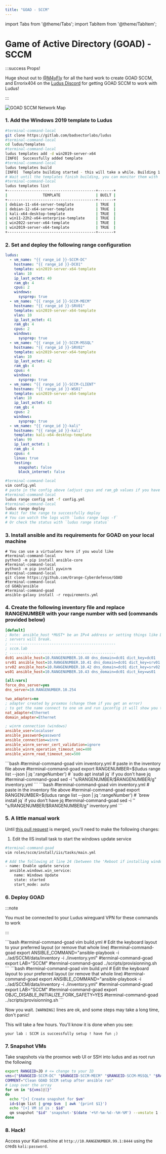```yaml
---
title: "GOAD - SCCM"
---
```

import Tabs from '@theme/Tabs';
import TabItem from '@theme/TabItem';

# Game of Active Directory (GOAD) - SCCM

:::success Props!

Huge shout out to [@M4yFly](https://twitter.com/M4yFly) for all the hard work to create GOAD SCCM, and Errorix404 on the [Ludus Discord](https://discord.gg/HryzhdUSYT) for getting GOAD SCCM to work with Ludus!

:::

![GOAD SCCM Network Map](https://raw.githubusercontent.com/Orange-Cyberdefense/GOAD/main/docs/img/SCCMLAB_overview.png)

### 1. Add the Windows 2019 template to Ludus

```bash
#terminal-command-local
git clone https://gitlab.com/badsectorlabs/ludus
#terminal-command-local
cd ludus/templates
#terminal-command-local
ludus templates add -d win2019-server-x64
[INFO]  Successfully added template
#terminal-command-local
ludus templates build
[INFO]  Template building started - this will take a while. Building 1 template(s) at a time.
# Wait until the templates finish building, you can monitor them with `ludus templates logs -f` or `ludus templates status`
#terminal-command-local
ludus templates list
+----------------------------------------+-------+
|                TEMPLATE                | BUILT |
+----------------------------------------+-------+
| debian-11-x64-server-template          | TRUE  |
| debian-12-x64-server-template          | TRUE  |
| kali-x64-desktop-template              | TRUE  |
| win11-22h2-x64-enterprise-template     | TRUE  |
| win2022-server-x64-template            | TRUE  |
| win2019-server-x64-template            | TRUE  |
+----------------------------------------+-------+
```

### 2. Set and deploy the following range configuration

```yaml title="config.yml"
ludus:
  - vm_name: "{{ range_id }}-SCCM-DC"
    hostname: "{{ range_id }}-DC01"
    template: win2019-server-x64-template
    vlan: 10
    ip_last_octet: 40
    ram_gb: 4
    cpus: 2
    windows:
      sysprep: true
  - vm_name: "{{ range_id }}-SCCM-MECM"
    hostname: "{{ range_id }}-SRV01"
    template: win2019-server-x64-template
    vlan: 10
    ip_last_octet: 41
    ram_gb: 4
    cpus: 2
    windows:
      sysprep: true
  - vm_name: "{{ range_id }}-SCCM-MSSQL"
    hostname: "{{ range_id }}-SRV02"
    template: win2019-server-x64-template
    vlan: 10
    ip_last_octet: 42
    ram_gb: 4
    cpus: 4
    windows:
      sysprep: true
  - vm_name: "{{ range_id }}-SCCM-CLIENT"
    hostname: "{{ range_id }}-WS01"
    template: win2019-server-x64-template
    vlan: 10
    ip_last_octet: 43
    ram_gb: 4
    cpus: 2
    windows:
      sysprep: true
  - vm_name: "{{ range_id }}-kali"
    hostname: "{{ range_id }}-kali"
    template: kali-x64-desktop-template
    vlan: 99
    ip_last_octet: 1
    ram_gb: 4
    cpus: 4
    linux: true
    testing:
      snapshot: false
      block_internet: false
```

```bash
#terminal-command-local
vim config.yml
# paste in the config above (adjust cpus and ram_gb values if you have the resources to allocate more)
#terminal-command-local
ludus range config set -f config.yml
#terminal-command-local
ludus range deploy
# Wait for the range to successfully deploy
# You can watch the logs with `ludus range logs -f`
# Or check the status with `ludus range status`
```


### 3. Install ansible and its requirements for GOAD on your local machine

```shell-session
# You can use a virtualenv here if you would like
#terminal-command-local
python3 -m pip install ansible-core
#terminal-command-local
python3 -m pip install pywinrm
#terminal-command-local
git clone https://github.com/Orange-Cyberdefense/GOAD
#terminal-command-local
cd GOAD/ansible
#terminal-command-goad
ansible-galaxy install -r requirements.yml
```

### 4. Create the following inventory file and replace RANGENUMBER with your range number with sed (commands provided below)

```ini title="inventory.yml"
[default]
; Note: ansible_host *MUST* be an IPv4 address or setting things like DNS
; servers will break.
; ------------------------------------------------
; sccm.lab
; ------------------------------------------------
dc01 ansible_host=10.RANGENUMBER.10.40 dns_domain=dc01 dict_key=dc01
srv01 ansible_host=10.RANGENUMBER.10.41 dns_domain=dc01 dict_key=srv01
srv02 ansible_host=10.RANGENUMBER.10.42 dns_domain=dc01 dict_key=srv02
ws01 ansible_host=10.RANGENUMBER.10.43 dns_domain=dc01 dict_key=ws01

[all:vars]
force_dns_server=yes
dns_server=10.RANGENUMBER.10.254

two_adapters=no
; adapter created by proxmox (change them if you get an error)
; to get the name connect to one vm and run ipconfig it will show you the adapters name
nat_adapter=Ethernet
domain_adapter=Ethernet

; winrm connection (windows)
ansible_user=localuser
ansible_password=password
ansible_connection=winrm
ansible_winrm_server_cert_validation=ignore
ansible_winrm_operation_timeout_sec=400
ansible_winrm_read_timeout_sec=500
```

<Tabs groupId="operating-systems">
  <TabItem value="linux" label="Linux">
```bash
#terminal-command-goad
vim inventory.yml
# paste in the inventory file above
#terminal-command-goad
export RANGENUMBER=$(ludus range list --json | jq '.rangeNumber')
# `sudo apt install jq` if you don't have jq
#terminal-command-goad
sed -i "s/RANGENUMBER/$RANGENUMBER/g" inventory.yml
```
  </TabItem>
  <TabItem value="macos" label="macOS">
```bash
#terminal-command-goad
vim inventory.yml
# paste in the inventory file above
#terminal-command-goad
export RANGENUMBER=$(ludus range list --json | jq '.rangeNumber')
# `brew install jq` if you don't have jq
#terminal-command-goad
sed -i '' "s/RANGENUMBER/$RANGENUMBER/g" inventory.yml
```
  </TabItem>
</Tabs>

### 5. A little manual work

Until [this pull request](https://github.com/Orange-Cyberdefense/GOAD/pull/206) is merged, you'll need to make the following changes:

1. Edit the IIS install task to start the windows update service

```bash
#terminal-command-goad
vim roles/sccm/install/iis/tasks/main.yml

# Add the following at line 24 (between the 'Reboot if installing windows feature requires it' task and the 'install .NET Framework 3.5 with DISM' task)
- name: Enable update service
  ansible.windows.win_service:
    name: Windows Update
    state: started
    start_mode: auto
```

### 6. Deploy GOAD

:::note

You must be connected to your Ludus wireguard VPN for these commands to work

:::

<Tabs groupId="operating-systems">
  <TabItem value="linux" label="Linux">
```bash
#terminal-command-goad
vim build.yml
# Edit the keyboard layout to your preferred layout (or remove that whole line)
#terminal-command-goad
export ANSIBLE_COMMAND="ansible-playbook -i ../ad/SCCM/data/inventory -i ./inventory.yml"
#terminal-command-goad
export LAB="SCCM"
#terminal-command-goad
../scripts/provisionning.sh
```
  </TabItem>
  <TabItem value="macos" label="macOS">
```bash
#terminal-command-goad
vim build.yml
# Edit the keyboard layout to your preferred layout (or remove that whole line)
#terminal-command-goad
export ANSIBLE_COMMAND="ansible-playbook -i ../ad/SCCM/data/inventory -i ./inventory.yml"
#terminal-command-goad
export LAB="SCCM"
#terminal-command-goad
export OBJC_DISABLE_INITIALIZE_FORK_SAFETY=YES
#terminal-command-goad
../scripts/provisionning.sh
```
  </TabItem>
</Tabs>

Now you wait. `[WARNING]` lines are ok, and some steps may take a long time, don't panic!

This will take a few hours. You'll know it is done when you see:

```
your lab : SCCM is successfully setup ! have fun ;)
```


### 7. Snapshot VMs

Take snapshots via the proxmox web UI or SSH into ludus and as root run the following

```bash
export RANGEID=JD # <= change to your ID
vms=("$RANGEID-SCCM-DC" "$RANGEID-SCCM-MECM" "$RANGEID-SCCM-MSSQL" "$RANGEID-SCCM-CLIENT")
COMMENT="Clean GOAD SCCM setup after ansible run"
# Loop over the array
for vm in "${vms[@]}"
do
  echo "[+] Create snapshot for $vm"
  id=$(qm list | grep $vm  | awk '{print $1}')
  echo "[+] VM id is : $id"
  qm snapshot "$id" 'snapshot-'$(date '+%Y-%m-%d--%H-%M') --vmstate 1 --description "$COMMENT"
done
```

### 8. Hack!

Access your Kali machine at `http://10.RANGENUMBER.99.1:8444` using the creds `kali:password`.
